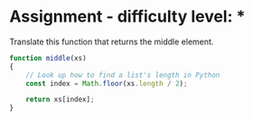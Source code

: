 # Assignment - difficulty level: *

Translate this function that returns the middle element.

```javascript
function middle(xs)
{
    // Look up how to find a list's length in Python
    const index = Math.floor(xs.length / 2);

    return xs[index];
}
```
